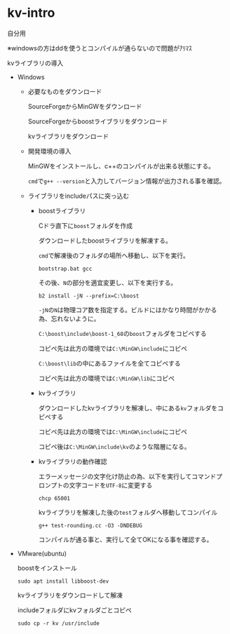 # kv-intro


自分用

※windowsの方はddを使うとコンパイルが通らないので問題がｱﾘﾏｽ

kvライブラリの導入

* Windows

    * 必要なものをダウンロード

        SourceForgeからMinGWをダウンロード

        SourceForgeからboostライブラリをダウンロード

        kvライブラリをダウンロード

    * 開発環境の導入

        MinGWをインストールし、c++のコンパイルが出来る状態にする。

        `cmd`で`g++ --version`と入力してバージョン情報が出力される事を確認。

    * ライブラリをincludeパスに突っ込む

        * boostライブラリ

            Cドラ直下に`boost`フォルダを作成

            ダウンロードしたboostライブラリを解凍する。

            `cmd`で解凍後のフォルダの場所へ移動し、以下を実行。

            `bootstrap.bat gcc`

            その後、`N`の部分を適宜変更し、以下を実行する。

            `b2 install -jN --prefix=C:\boost`

            `-jN`の`N`は物理コア数を指定する。ビルドにはかなり時間がかかる為、忘れないように。

            `C:\boost\include\boost-1_68`の`boost`フォルダをコピペする

            コピペ先は此方の環境では`C:\MinGW\include`にコピペ

            `C:\boost\lib`の中にあるファイルを全てコピペする

            コピペ先は此方の環境では`C:\MinGW\lib`にコピペ

        * kvライブラリ

            ダウンロードしたkvライブラリを解凍し、中にある`kv`フォルダをコピペする

            コピペ先は此方の環境では`C:\MinGW\include`にコピペ

            コピペ後は`C:\MinGW\include\kv`のような階層になる。

        * kvライブラリの動作確認

            エラーメッセージの文字化け防止の為、以下を実行してコマンドプロンプトの文字コードを`UTF-8`に変更する

            `chcp 65001`

            kvライブラリを解凍した後の`test`フォルダへ移動してコンパイル

            `g++ test-rounding.cc -O3 -DNDEBUG`

            コンパイルが通る事と、実行して全てOKになる事を確認する。


* VMware(ubuntu)

    boostをインストール

    `sudo apt install libboost-dev`

    kvライブラリをダウンロードして解凍

    includeフォルダにkvフォルダごとコピペ

    `sudo cp -r kv /usr/include`